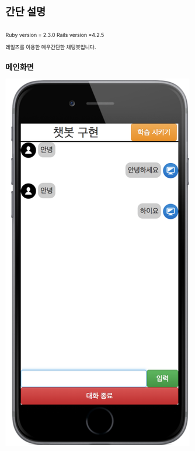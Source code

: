 <h1>간단 설명</h1>
<br>
Ruby version = 2.3.0 
Rails version =4.2.5
<br>

레일즈를 이용한 매우간단한 채팅봇입니다.
<br>
<h2>메인화면</h2>
<img src="https://github.com/kseymin/simple_bot/blob/master/images/main.png"/>
